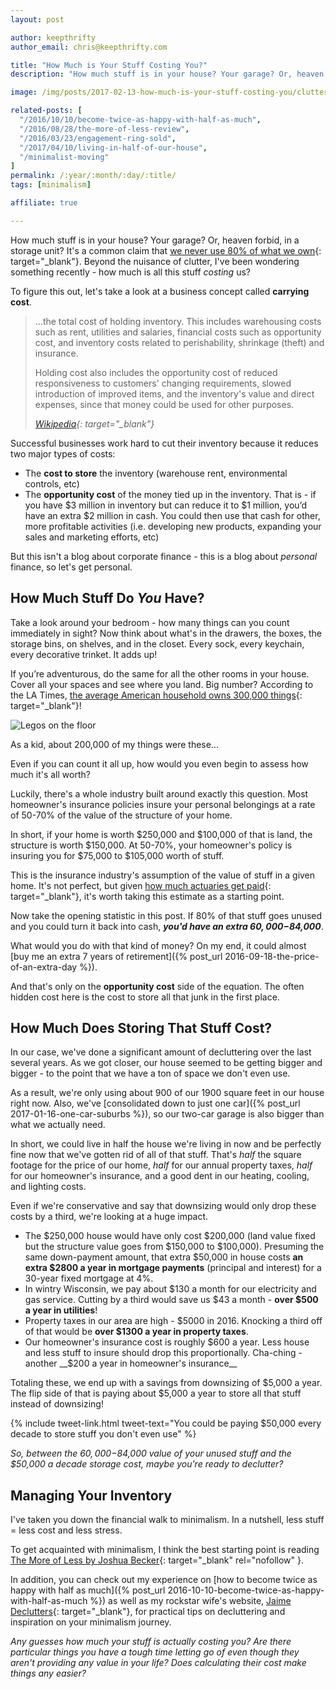 ```yaml
---
layout: post

author: keepthrifty
author_email: chris@keepthrifty.com

title: "How Much is Your Stuff Costing You?"
description: "How much stuff is in your house? Your garage? Or, heaven forbid, in a storage unit? Beyond the nuisance of clutter, I've been wondering something recently - how much is all this stuff costing us?"

image: /img/posts/2017-02-13-how-much-is-your-stuff-costing-you/clutter.jpg

related-posts: [
  "/2016/10/10/become-twice-as-happy-with-half-as-much",
  "/2016/08/28/the-more-of-less-review",
  "/2016/03/23/engagement-ring-sold",
  "/2017/04/10/living-in-half-of-our-house",
  "/minimalist-moving"
]
permalink: /:year/:month/:day/:title/
tags: [minimalism]

affiliate: true

---
```


How much stuff is in your house? Your garage? Or, heaven forbid, in a storage unit? It's a common claim that [we never use 80% of what we own](http://tiptoporganizing.com/statistics/){: target="_blank"}. Beyond the nuisance of clutter, I've been wondering something recently - how much is all this stuff _costing_ us?

To figure this out, let's take a look at a business concept called __carrying cost__.

> ...the total cost of holding inventory. This includes warehousing costs such as rent, utilities and salaries, financial costs such as opportunity cost, and inventory costs related to perishability, shrinkage (theft) and insurance.
>
> Holding cost also includes the opportunity cost of reduced responsiveness to customers' changing requirements, slowed introduction of improved items, and the inventory's value and direct expenses, since that money could be used for other purposes.
>
><cite>[Wikipedia](https://en.wikipedia.org/wiki/Carrying_cost){: target="_blank"}</cite>

Successful businesses work hard to cut their inventory because it reduces two major types of costs:

- The __cost to store__ the inventory (warehouse rent, environmental controls, etc)
- The __opportunity cost__ of the money tied up in the inventory. That is - if you have $3 million in inventory but can reduce it to $1 million, you’d have an extra $2 million in cash. You could then use that cash for other, more profitable activities (i.e. developing new products, expanding your sales and marketing efforts, etc)

But this isn't a blog about corporate finance - this is a blog about _personal_ finance, so let's get personal.

## How Much Stuff Do _You_ Have?

Take a look around your bedroom - how many things can you count immediately in sight? Now think about what's in the drawers, the boxes, the storage bins, on shelves, and in the closet. Every sock, every keychain, every decorative trinket. It adds up!

If you’re adventurous, do the same for all the other rooms in your house. Cover all your spaces and see where you land. Big number? According to the LA Times, [the average American household owns 300,000 things](http://articles.latimes.com/2014/mar/21/health/la-he-keeping-stuff-20140322){: target="_blank"}!

![Legos on the floor]({{site.url}}/img/posts/2017-02-13-how-much-is-your-stuff-costing-you/legos.jpg)

<div class="image-caption">As a kid, about 200,000 of my things were these...</div>

Even if you can count it all up, how would you even begin to assess how much it's all worth?

Luckily, there's a whole industry built around exactly this question. Most homeowner's insurance policies insure your personal belongings at a rate of 50-70% of the value of the structure of your home.

In short, if your home is worth $250,000 and $100,000 of that is land, the structure is worth $150,000. At 50-70%, your homeowner's policy is insuring you for $75,000 to $105,000 worth of stuff.

This is the insurance industry's assumption of the value of stuff in a given home. It's not perfect, but given [how much actuaries get paid](http://time.com/money/4251274/highest-paying-jobs-glassdoor-2016/){: target="_blank"}, it's worth taking this estimate as a starting point.

Now take the opening statistic in this post. If 80% of that stuff goes unused and you could turn it back into cash, ___you'd have an extra $60,000-$84,000___.

What would you do with that kind of money? On my end, it could almost [buy me an extra 7 years of retirement]({% post_url 2016-09-18-the-price-of-an-extra-day %}).

And that's only on the __opportunity cost__ side of the equation. The often hidden cost here is the cost to store all that junk in the first place.

## How Much Does Storing That Stuff Cost?

In our case, we've done a significant amount of decluttering over the last several years. As we got closer, our house seemed to be getting bigger and bigger - to the point that we have a ton of space we don't even use.

As a result, we're only using about 900 of our 1900 square feet in our house right now. Also, we've [consolidated down to just one car]({% post_url 2017-01-16-one-car-suburbs %}), so our two-car garage is also bigger than what we actually need.

In short, we could live in half the house we're living in now and be perfectly fine now that we've gotten rid of all of that stuff. That's _half_ the square footage for the price of our home, _half_ for our annual property taxes, _half_ for our homeowner's insurance, and a good dent in our heating, cooling, and lighting costs.

Even if we're conservative and say that downsizing would only drop these costs by a third, we're looking at a huge impact.

- The $250,000 house would have only cost $200,000 (land value fixed but the structure value goes from $150,000 to $100,000). Presuming the same down-payment amount, that extra $50,000 in house costs __an extra $2800 a year in mortgage payments__ (principal and interest) for a 30-year fixed mortgage at 4%.
- In wintry Wisconsin, we pay about $130 a month for our electricity and gas service. Cutting by a third would save us $43 a month - __over $500 a year in utilities__!
- Property taxes in our area are high - $5000 in 2016. Knocking a third off of that would be __over $1300 a year in property taxes__.
- Our homeowner's insurance cost is roughly $600 a year. Less house and less stuff to insure should drop this proportionally. Cha-ching - another __$200 a year in homeowner's insurance__

Totaling these, we end up with a savings from downsizing of $5,000 a year. The flip side of that is paying about $5,000 a year to store all that stuff instead of downsizing!

{% include tweet-link.html tweet-text="You could be paying $50,000 every decade to store stuff you don't even use" %}

_So, between the $60,000-$84,000 value of your unused stuff and the $50,000 a decade storage cost, maybe you're ready to declutter?_

## Managing Your Inventory

I've taken you down the financial walk to minimalism. In a nutshell, less stuff = less cost and less stress.

To get acquainted with minimalism, I think the best starting point is reading [The More of Less by Joshua Becker](http://amzn.to/2bl3N6J){: target="_blank" rel="nofollow" }.

In addition, you can check out my experience on [how to become twice as happy with half as much]({% post_url 2016-10-10-become-twice-as-happy-with-half-as-much %}) as well as my rockstar wife's website, [Jaime Declutters](http://www.jaimedeclutters.com){: target="_blank"}, for practical tips on decluttering and inspiration on your minimalism journey.

_Any guesses how much your stuff is actually costing you? Are there particular things you have a tough time letting go of even though they aren't providing any value in your life? Does calculating their cost make things any easier?_

